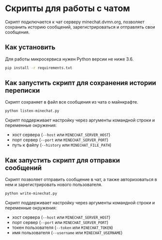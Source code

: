# Скрипты для работы с чатом

Скрипт подключается к чат серверу minechat.dvmn.org, позволяет сохранить историю сообщений, зарегистрироваться и отправлять свои сообщения.


## Как установить

Для работы микросервиса нужен Python версии не ниже 3.6.

```bash
pip install -r requirements.txt
```

## Как запустить скрипт для сохранения истории переписки

Скрипт сохраняет в файл все сообщения из чата о майнкрафте.

```bash
python listen-minechat.py
```

Скрипт поддерживает настройку через аргументы командной строки и переменные окружения:
 
- хост сервера (`--host` или `MINECHAT_SERVER_HOST`)
- порт сервер (`--port` или `MINECHAT_SERVER_PORT`)
- путь к файлу (`--history` или `MINECHAT_FILE_PATH`)

## Как запустить скрипт для отправки сообщений

Скрипт позволяет отправить сообщение в чат, а также авторизоваться в нем и зарегистрировать нового пользователя.

```bash
python write-minechat.py
```

Скрипт поддерживает настройку через аргументы командной строки и переменные окружения:
 
- хост сервера (`--host` или `MINECHAT_SERVER_HOST`)
- порт сервер (`--port` или `MINECHAT_SERVER_PORT`)
- токен пользователя (`--token` или `MINECHAT_TOKEN`)
- имя пользователя (`--username` или `MINECHAT_USERNAME`)
